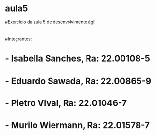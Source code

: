 # aula5
#Exercício da aula 5 de desenvolvimento ágil
#
#Integrantes: 
# - Isabella Sanches, Ra: 22.00108-5
# - Eduardo Sawada, Ra: 22.00865-9
# - Pietro Vival, Ra: 22.01046-7
# - Murilo Wiermann, Ra: 22.01578-7

